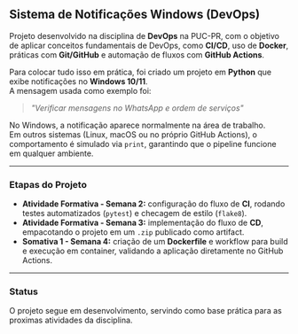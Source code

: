 ## **Sistema de Notificações Windows (DevOps)**

Projeto desenvolvido na disciplina de **DevOps** na PUC-PR, com o objetivo de aplicar conceitos fundamentais de DevOps, como **CI/CD**, uso de **Docker**, práticas com **Git/GitHub** e automação de fluxos com **GitHub Actions**.

Para colocar tudo isso em prática, foi criado um projeto em **Python** que exibe notificações no **Windows 10/11**.  
A mensagem usada como exemplo foi:

> *"Verificar mensagens no WhatsApp e ordem de serviços"*

No Windows, a notificação aparece normalmente na área de trabalho.  
Em outros sistemas (Linux, macOS ou no próprio GitHub Actions), o comportamento é simulado via `print`, garantindo que o pipeline funcione em qualquer ambiente.

---

### **Etapas do Projeto**
- **Atividade Formativa - Semana 2:** configuração do fluxo de **CI**, rodando testes automatizados (`pytest`) e checagem de estilo (`flake8`).  
- **Atividade Formativa - Semana 3:** implementação do fluxo de **CD**, empacotando o projeto em um `.zip` publicado como artifact.  
- **Somativa 1 - Semana 4:** criação de um **Dockerfile** e workflow para build e execução em container, validando a aplicação diretamente no GitHub Actions.

---

### **Status**
O projeto segue em desenvolvimento, servindo como base prática para as proximas atividades da disciplina.  
